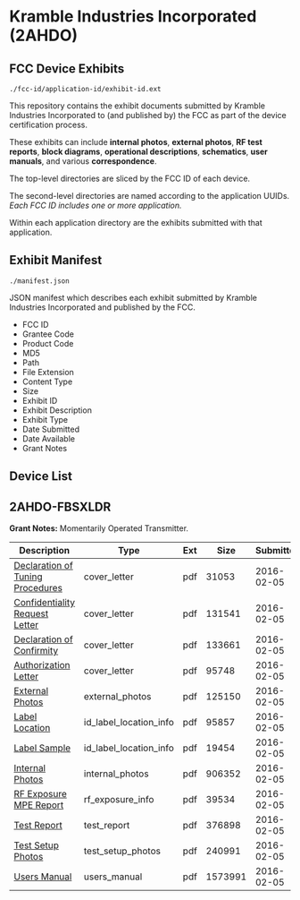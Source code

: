 # Kramble Industries Incorporated (2AHDO)
## FCC Device Exhibits

```
./fcc-id/application-id/exhibit-id.ext
```

This repository contains the exhibit documents submitted by Kramble Industries Incorporated to (and published by) the FCC as part of the device certification process.

These exhibits can include **internal photos**, **external photos**, **RF test reports**, **block diagrams**, **operational descriptions**, **schematics**, **user manuals**, and various **correspondence**.

The top-level directories are sliced by the FCC ID of each device.

The second-level directories are named according to the application UUIDs. *Each FCC ID includes one or more application.*

Within each application directory are the exhibits submitted with that application. 

## Exhibit Manifest

```
./manifest.json
```

JSON manifest which describes each exhibit submitted by Kramble Industries Incorporated and published by the FCC.

- FCC ID
- Grantee Code
- Product Code
- MD5
- Path
- File Extension
- Content Type
- Size
- Exhibit ID
- Exhibit Description
- Exhibit Type
- Date Submitted
- Date Available
- Grant Notes

## Device List
## 2AHDO-FBSXLDR
**Grant Notes:** Momentarily Operated Transmitter.

| Description | Type | Ext | Size | Submitted | Available |
| ----------- | ---- | --- | ---- | --------- | --------- |
| [Declaration of Tuning Procedures](2AHDO-FBSXLDR/ccdce1a50e8d2c0bd220cb6a1ef5526c/2898296.pdf) | cover_letter | pdf | 31053 | 2016-02-05 | 2016-02-05 |
| [Confidentiality Request Letter](2AHDO-FBSXLDR/ccdce1a50e8d2c0bd220cb6a1ef5526c/2898297.pdf) | cover_letter | pdf | 131541 | 2016-02-05 | 2016-02-05 |
| [Declaration of Confirmity](2AHDO-FBSXLDR/ccdce1a50e8d2c0bd220cb6a1ef5526c/2898298.pdf) | cover_letter | pdf | 133661 | 2016-02-05 | 2016-02-05 |
| [Authorization Letter](2AHDO-FBSXLDR/ccdce1a50e8d2c0bd220cb6a1ef5526c/2898299.pdf) | cover_letter | pdf | 95748 | 2016-02-05 | 2016-02-05 |
| [External Photos](2AHDO-FBSXLDR/ccdce1a50e8d2c0bd220cb6a1ef5526c/2898293.pdf) | external_photos | pdf | 125150 | 2016-02-05 | 2016-03-21 |
| [Label Location](2AHDO-FBSXLDR/ccdce1a50e8d2c0bd220cb6a1ef5526c/2898294.pdf) | id_label_location_info | pdf | 95857 | 2016-02-05 | 2016-02-05 |
| [Label Sample](2AHDO-FBSXLDR/ccdce1a50e8d2c0bd220cb6a1ef5526c/2898301.pdf) | id_label_location_info | pdf | 19454 | 2016-02-05 | 2016-02-05 |
| [Internal Photos](2AHDO-FBSXLDR/ccdce1a50e8d2c0bd220cb6a1ef5526c/2898292.pdf) | internal_photos | pdf | 906352 | 2016-02-05 | 2016-03-21 |
| [RF Exposure MPE Report](2AHDO-FBSXLDR/ccdce1a50e8d2c0bd220cb6a1ef5526c/2898300.pdf) | rf_exposure_info | pdf | 39534 | 2016-02-05 | 2016-02-05 |
| [Test Report](2AHDO-FBSXLDR/ccdce1a50e8d2c0bd220cb6a1ef5526c/2898303.pdf) | test_report | pdf | 376898 | 2016-02-05 | 2016-02-05 |
| [Test Setup Photos](2AHDO-FBSXLDR/ccdce1a50e8d2c0bd220cb6a1ef5526c/2898302.pdf) | test_setup_photos | pdf | 240991 | 2016-02-05 | 2016-02-05 |
| [Users Manual](2AHDO-FBSXLDR/ccdce1a50e8d2c0bd220cb6a1ef5526c/2898295.pdf) | users_manual | pdf | 1573991 | 2016-02-05 | 2016-02-05 |
